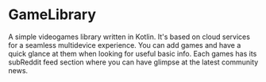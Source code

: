 # GameLibrary

A simple videogames library written in Kotlin. It's based on cloud services for a seamless multidevice experience.
You can add games and have a quick glance at them when looking for useful basic info.
Each games has its subReddit feed section where you can have glimpse at the latest community news.
